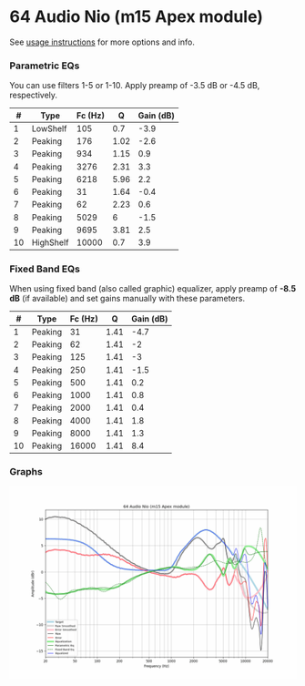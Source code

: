 # 64 Audio Nio (m15 Apex module)
See [usage instructions](https://github.com/jaakkopasanen/AutoEq#usage) for more options and info.

### Parametric EQs
You can use filters 1-5 or 1-10. Apply preamp of -3.5 dB or -4.5 dB, respectively.

|   # | Type      |   Fc (Hz) |    Q |   Gain (dB) |
|-----|-----------|-----------|------|-------------|
|   1 | LowShelf  |       105 | 0.7  |        -3.9 |
|   2 | Peaking   |       176 | 1.02 |        -2.6 |
|   3 | Peaking   |       934 | 1.15 |         0.9 |
|   4 | Peaking   |      3276 | 2.31 |         3.3 |
|   5 | Peaking   |      6218 | 5.96 |         2.2 |
|   6 | Peaking   |        31 | 1.64 |        -0.4 |
|   7 | Peaking   |        62 | 2.23 |         0.6 |
|   8 | Peaking   |      5029 | 6    |        -1.5 |
|   9 | Peaking   |      9695 | 3.81 |         2.5 |
|  10 | HighShelf |     10000 | 0.7  |         3.9 |

### Fixed Band EQs
When using fixed band (also called graphic) equalizer, apply preamp of **-8.5 dB** (if available) and set gains manually with these parameters.

|   # | Type    |   Fc (Hz) |    Q |   Gain (dB) |
|-----|---------|-----------|------|-------------|
|   1 | Peaking |        31 | 1.41 |        -4.7 |
|   2 | Peaking |        62 | 1.41 |        -2   |
|   3 | Peaking |       125 | 1.41 |        -3   |
|   4 | Peaking |       250 | 1.41 |        -1.5 |
|   5 | Peaking |       500 | 1.41 |         0.2 |
|   6 | Peaking |      1000 | 1.41 |         0.8 |
|   7 | Peaking |      2000 | 1.41 |         0.4 |
|   8 | Peaking |      4000 | 1.41 |         1.8 |
|   9 | Peaking |      8000 | 1.41 |         1.3 |
|  10 | Peaking |     16000 | 1.41 |         8.4 |

### Graphs
![](./64%20Audio%20Nio%20(m15%20Apex%20module).png)
